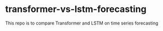 # transformer-vs-lstm-forecasting
This repo is to compare Transformer and LSTM on time series forecasting
